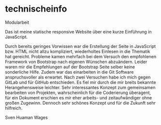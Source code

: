 # technischeinfo
Modularbeit

Das ist meine statische responsive Website über eine kurze Einführung in JavaScript.

Durch bereits geringes Vorwissen war die Erstellung der Seite in JavaScript bzw. HTML nicht allzu kompliziert, wiederholtes Einlesen in die Thematik hat gereicht.
Probleme kamen mehrfach bei dem Versuch den empfohlenen Framework von Bootstrap nach eigenen Wünschen abzuändern. Leider waren mir die Empfehlungen auf der Bootstrap Seite selber keine sonderliche Hilfe.
Zudem war das einarbeiten in die Git Software anspruchsvoller als erwartet.
Nach zwei Versuchen habe ich mich gegen GitLab und für GitHub entschieden.
Es fiel mir durch die mir breits bekannte Herangehensweise leichter.
Sehr interessantes Konzept zum gemeinsamen bearbeiten von Projekten, wahrscheinlich für die Coderierung überagent, für ein Dokument erschien es mir eher arbeits- und zeitaufwändiger ohne großen Zugewinn.
Dennoch sehr schönes Konzept und für die Zukunft sehr hilfreich.

Sven Huaman Wages
